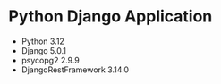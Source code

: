 # Python Django Application

- Python 3.12
- Django 5.0.1
- psycopg2 2.9.9
- DjangoRestFramework 3.14.0
